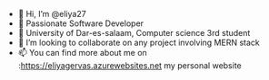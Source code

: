 - 👋 Hi, I’m @eliya27
- 👀 Passionate Software Developer
- 🌱 University of Dar-es-salaam, Computer science 3rd student
- 💞️ I’m looking to collaborate on any project involving MERN stack
- 📫 You can find more about me on :https://eliyagervas.azurewebsites.net my personal website


